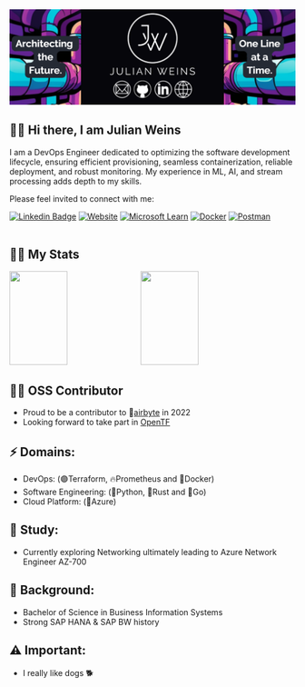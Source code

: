 <img src="./resources/header_1920_640.png" alt="Header">


## 👋🏽 Hi there, I am Julian Weins
I am a DevOps Engineer dedicated to optimizing the software development lifecycle, ensuring efficient provisioning, seamless containerization, reliable deployment, and robust monitoring. My experience in ML, AI, and stream processing adds depth to my skills.

Please feel invited to connect with me:

[![Linkedin Badge](https://img.shields.io/badge/-Julian_Weins-blue?style=for-the-badge&logo=Linkedin&logoColor=white&link=https://www.linkedin.com/in/julian-weins/)](https://www.linkedin.com/in/julian-weins-3429bb108/)
[![Website](https://img.shields.io/badge/julianweins.dev-34bdd1?style=for-the-badge&logo=About.me&logoColor=white)](https://julianweins.dev/)
[![Microsoft Learn](https://img.shields.io/badge/Microsoft_Learn-258ffa?style=for-the-badge&logo=microsoft&logoColor=white)](https://learn.microsoft.com/de-de/users/julianweins-5784/)
[![Docker](https://img.shields.io/badge/docker-%230db7ed.svg?style=for-the-badge&logo=docker&logoColor=white)](https://hub.docker.com/repositories/juweins)
[![Postman](https://img.shields.io/badge/Postman-FF6C37?style=for-the-badge&logo=postman&logoColor=white)](https://www.postman.com/wenzork)
<br></br>

## 💪🏽 My Stats
<div>
  <img height="165em" width="45%" src="https://github-readme-stats-neon-ten-92.vercel.app/api?username=juweins&theme=github_dark&show_icons=true">
  <img height="165em" width="45%" src="https://github-readme-stats-neon-ten-92.vercel.app/api/top-langs/?username=juweins&layout=compact&theme=github_dark">
</div>


## 👍🏽 OSS Contributor
- Proud to be a contributor to 💜[airbyte](https://airbyte.com/) in 2022
- Looking forward to take part in [OpenTF](https://opentf.org/)


## ⚡ Domains:
- DevOps:               (🟣Terraform, 🔥Prometheus and 🐋Docker)
- Software Engineering: (🐍Python, 🦀Rust and 📘Go)
- Cloud Platform:       (💙Azure)


## 📖 Study:
- Currently exploring Networking ultimately leading to Azure Network Engineer AZ-700


## 📘 Background:
- Bachelor of Science in Business Information Systems
- Strong SAP HANA & SAP BW history

## ⚠️ Important:
- I really like dogs 🐕

